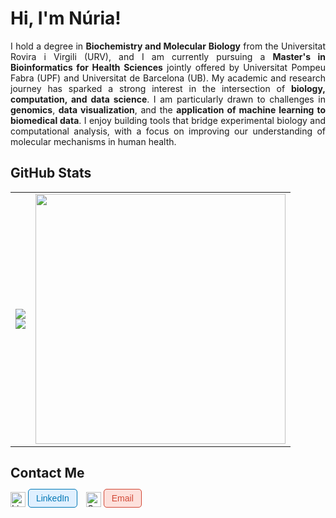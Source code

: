 # Hi, I'm Núria!

<p align="justify">
I hold a degree in <strong>Biochemistry and Molecular Biology</strong> from the Universitat Rovira i Virgili (URV), and I am currently pursuing a <strong>Master's in Bioinformatics for Health Sciences</strong> jointly offered by Universitat Pompeu Fabra (UPF) and Universitat de Barcelona (UB). My academic and research journey has sparked a strong interest in the intersection of <strong>biology, computation, and data science</strong>. I am particularly drawn to challenges in <strong>genomics</strong>, <strong>data visualization</strong>, and the <strong>application of machine learning to biomedical data</strong>. I enjoy building tools that bridge experimental biology and computational analysis, with a focus on improving our understanding of molecular mechanisms in human health.
</p>

## GitHub Stats
<table>
  <tr>
    <td>
      <img src="https://github-readme-stats.vercel.app/api?username=nuriamontala&show_icons=true&theme=default" />
      <br/>
      <img src="https://streak-stats.demolab.com?user=nuriamontala&theme=default" />
    </td>
    <td>
      <img src="https://github-readme-stats.vercel.app/api/top-langs/?username=nuriamontala&layout=donut-vertical&theme=default&include_forks=true" height="400"/>
    </td>
  </tr>
</table>

## Contact Me

<p align="left">
  <a href="https://www.linkedin.com/in/n%C3%BAria-montal%C3%A0-palau-a33b53254/" target="_blank" style="text-decoration: none;">
    <img src="https://cdn.jsdelivr.net/gh/devicons/devicon/icons/linkedin/linkedin-original.svg" alt="LinkedIn" width="24" style="vertical-align: middle;"/>
    <span style="background-color:#e0f0ff; color:#0077B5; border: 1px solid #0077B5; padding: 6px 12px; margin-right:10px; border-radius:5px; font-family:sans-serif; font-size:14px;">LinkedIn</span>
  </a>

  <a href="mailto:nuriamontala@gmail.com" style="text-decoration: none;">
    <img src="https://cdn-icons-png.flaticon.com/512/281/281769.png" alt="Gmail" width="24" style="vertical-align: middle;" />
    <span style="background-color:#fde0db; color:#D14836; border: 1px solid #D14836; padding: 6px 12px; border-radius:5px; font-family:sans-serif; font-size:14px;">Email</span>
  </a>
</p>







